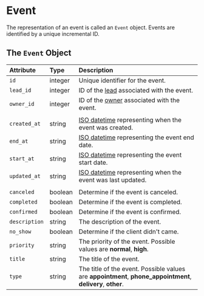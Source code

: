 # Event

The representation of an event is called an `Event` object. Events are identified by a unique incremental ID.

## The `Event` Object

| **Attribute** | **Type** | **Description** |
| :--- | :--- | :--- |
| `id` | integer | Unique identifier for the event. |
| `lead_id` | integer | ID of the [lead](lead.md) associated with the event. |
| `owner_id` | integer | ID of the [owner](user.md) associated with the event. |
|  |  |  |
| `created_at` | string | [ISO datetime](https://en.wikipedia.org/wiki/ISO_8601) representing when the event was created. |
| `end_at` | string | [ISO datetime](https://en.wikipedia.org/wiki/ISO_8601) representing the event end date. |
| `start_at` | string | [ISO datetime](https://en.wikipedia.org/wiki/ISO_8601) representing the event start date. |
| `updated_at` | string | [ISO datetime](https://en.wikipedia.org/wiki/ISO_8601) representing when the event was last updated. |
|  |  |  |
| `canceled` | boolean | Determine if the event is canceled. |
| `completed` | boolean | Determine if the event is completed. |
| `confirmed` | boolean | Determine if the event is confirmed. |
| `description` | string | The description of the event. |
| `no_show` | boolean | Determine if the client didn't came. |
| `priority` | string | The priority of the event. Possible values are **normal**, **high**. |
| `title` | string | The title of the event. |
| `type` | string | The title of the event. Possible values are **appointment**, **phone\_appointment**, **delivery**, **other**. |



